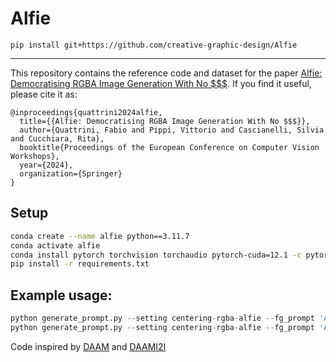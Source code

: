 # Alfie

```shell
pip install git+https://github.com/creative-graphic-design/Alfie
```

---

This repository contains the reference code and dataset for the paper [Alfie: Democratising RGBA Image Generation With No $$$](https://arxiv.org/abs/2408.14826).
If you find it useful, please cite it as:
```
@inproceedings{quattrini2024alfie,
  title={{Alfie: Democratising RGBA Image Generation With No $$$}},
  author={Quattrini, Fabio and Pippi, Vittorio and Cascianelli, Silvia and Cucchiara, Rita},
  booktitle{Proceedings of the European Conference on Computer Vision Workshops},
  year={2024},
  organization={Springer}
}
```

## Setup

```bash
conda create --name alfie python==3.11.7
conda activate alfie
conda install pytorch torchvision torchaudio pytorch-cuda=12.1 -c pytorch -c nvidia -y
pip install -r requirements.txt

```

## Example usage:

```python
python generate_prompt.py --setting centering-rgba-alfie --fg_prompt 'A photo of a cat with a hat'
python generate_prompt.py --setting centering-rgba-alfie --fg_prompt 'A large, colorful tree made of money, with lots of yellow and white coins hanging from its branches'

```



Code inspired by [DAAM](https://github.com/castorini/daam)  and [DAAMI2I](https://github.com/RishiDarkDevil/daam-i2i)
